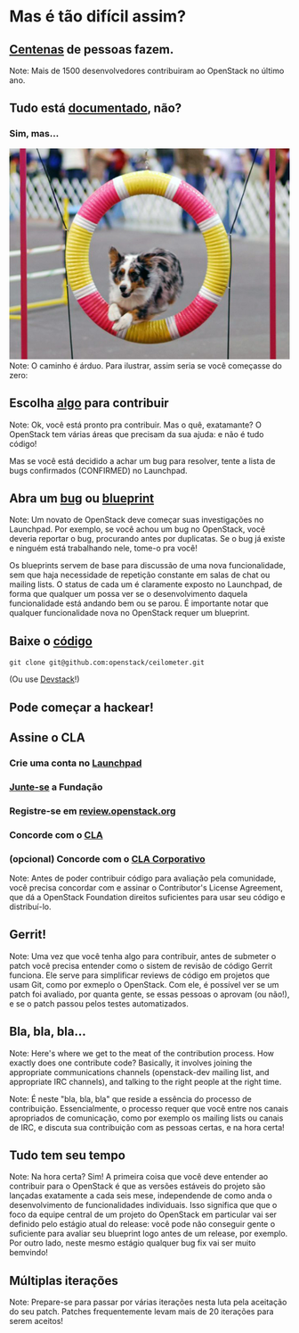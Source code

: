 # Mas é tão difícil assim?


## [Centenas](http://www.ohloh.net/p/openstack) de pessoas fazem.
Note: Mais de 1500 desenvolvedores contribuiram ao OpenStack no último ano.


## Tudo está [documentado](https://wiki.openstack.org/wiki/How_To_Contribute), não?


### Sim, mas...


![Jumping hoops (Wikimedia Commons)](images/jumping_hoops.jpg)
Note: O caminho é árduo.  Para ilustrar, assim seria se você começasse do zero:


## Escolha [algo](https://bugs.launchpad.net/openstack/+bugs?orderby=-importance&field.status:list=NEW&field.status:list=CONFIRMED&field.status:list=TRIAGED&field.tag=low-hanging-fruit) para contribuir
Note: Ok, você está pronto pra contribuir.  Mas o quê, exatamante?  O OpenStack
tem várias áreas que precisam da sua ajuda: e não é tudo código!

Mas se você está decidido a achar um bug para resolver, tente a lista de bugs
confirmados (CONFIRMED) no Launchpad.


## Abra um [bug](https://bugs.launchpad.net/openstack) ou [blueprint](https://blueprints.launchpad.net/openstack)
Note: Um novato de OpenStack deve começar suas investigações no Launchpad.  Por
exemplo, se você achou um bug no OpenStack, você deveria reportar o bug,
procurando antes por duplicatas.  Se o bug já existe e ninguém está trabalhando
nele, tome-o pra você!

Os blueprints servem de base para discussão de uma nova funcionalidade, sem que
haja necessidade de repetição constante em salas de chat ou mailing lists.  O
status de cada um é claramente exposto no Launchpad, de forma que qualquer um
possa ver se o desenvolvimento daquela funcionalidade está andando bem ou se
parou.  É importante notar que qualquer funcionalidade nova no OpenStack requer
um blueprint.


## Baixe o [código](https://github.com/openstack)

    git clone git@github.com:openstack/ceilometer.git

(Ou use [Devstack](http://devstack.org/)!)


## Pode começar a hackear!


## Assine o CLA
### Crie uma conta no [Launchpad](https://launchpad.net/+login)
### [Junte-se](https://blueprints.launchpad.net/openstack) a Fundação
### Registre-se em [review.openstack.org](https://review.openstack.org/)
### Concorde com o [CLA](https://review.openstack.org/#/settings/agreements)
### (opcional) Concorde com o [CLA Corporativo](https://secure.echosign.com/public/hostedForm?formid=56JUVGT95E78X5)
Note: Antes de poder contribuir código para avaliação pela comunidade, você
precisa concordar com e assinar o Contributor's License Agreement, que dá a
OpenStack Foundation direitos suficientes para usar seu código e distribuí-lo.


## Gerrit!
Note: Uma vez que você tenha algo para contribuir, antes de submeter o patch
você precisa entender como o sistem de revisão de código Gerrit funciona.  Ele
serve para simplificar reviews de código em projetos que usam Git, como por
exmeplo o OpenStack.  Com ele, é possível ver se um patch foi avaliado, por
quanta gente, se essas pessoas o aprovam (ou não!), e se o patch passou pelos
testes automatizados.


## Bla, bla, bla...
Note: Here's where we get to the meat of the contribution process.  How exactly
does one contribute code?  Basically, it involves joining the appropriate
communications channels (openstack-dev mailing list, and appropriate IRC
channels), and talking to the right people at the right time.

Note: É neste "bla, bla, bla" que reside a essência do processo de
contribuição.  Essencialmente, o processo requer que você entre nos canais
apropriados de comunicação, como por exemplo os mailing lists ou canais de IRC,
e discuta sua contribuição com as pessoas certas, e na hora certa!


## Tudo tem seu tempo
Note: Na hora certa?  Sim!  A primeira coisa que você deve entender ao
contribuir para o OpenStack é que as versões estáveis do projeto são lançadas
exatamente a cada seis mese, independende de como anda o desenvolvimento de
funcionalidades individuais.  Isso significa que que o foco da equipe central
de um projeto do OpenStack em particular vai ser definido pelo estágio atual do
release: você pode não conseguir gente o suficiente para avaliar seu blueprint
logo antes de um release, por exemplo.  Por outro lado, neste mesmo estágio
qualquer bug fix vai ser muito bemvindo!


## Múltiplas iterações
Note: Prepare-se para passar por várias iterações nesta luta pela aceitação do
seu patch.  Patches frequentemente levam mais de 20 iterações para serem
aceitos!
